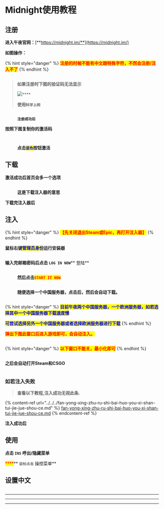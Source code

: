 # Midnight使用教程

## **注册**

**进入午夜官网：**[**https://midnight.im/**](https://midnight.im/)

**如图操作：**

{% hint style="danger" %}
<mark style="color:red;">**注册的时候不能有中文跟特殊字符，不然会注册/注入不了**</mark>
{% endhint %}

<figure><img src="../../../.gitbook/assets/image (16).png" alt=""><figcaption></figcaption></figure>

> **如果注册时下图的验证码无法显示**
>
> ![](<../../../.gitbook/assets/image (10).png>)****
>
> **使用`科学上网`**

<figure><img src="../../../.gitbook/assets/image (13).png" alt=""><figcaption><p><strong><code>注册成功后</code></strong></p></figcaption></figure>

**按照下图复制你的激活码**

<figure><img src="../../../.gitbook/assets/image (17) (1).png" alt=""><figcaption></figcaption></figure>

<figure><img src="../../../.gitbook/assets/image (22) (1).png" alt=""><figcaption><p><strong>点击</strong><mark style="color:blue;"><strong><code>蓝色</code></strong></mark><strong>按钮激活</strong></p></figcaption></figure>

## **下载**

**激活成功后首页会多一个选项**

<figure><img src="../../../.gitbook/assets/image (18).png" alt=""><figcaption><p><strong>这是下载注入器的意思</strong></p></figcaption></figure>

**下载完注入器后**

## **注入**

{% hint style="danger" %}
<mark style="color:red;">**【先关闭退出Steam或Epic，再打开注入器】**</mark>
{% endhint %}

**鼠标右键**<mark style="color:blue;">**管理员身份**</mark>**运行安装器**

<figure><img src="../../../.gitbook/assets/image (14) (1).png" alt=""><figcaption></figcaption></figure>

**输入完邮箱密码后点击 **<mark style="color:red;">**`LOG IN NOW`**</mark>** 登陆**

<figure><img src="../../../.gitbook/assets/image (23) (1).png" alt=""><figcaption><p><strong>然后点击</strong><mark style="color:red;"><strong><code>START IT NOW</code></strong></mark></p></figcaption></figure>

<figure><img src="../../../.gitbook/assets/image (12).png" alt=""><figcaption><p><strong>随便选择一个中国服务器，点击后，然后会自动下载。</strong></p></figcaption></figure>

<figure><img src="../../../.gitbook/assets/image (20) (1).png" alt=""><figcaption></figcaption></figure>

{% hint style="danger" %}
<mark style="color:blue;">**目前午夜两个中国服务器，一个欧洲服务器，如若选择其中一个中国服务器下载速度慢**</mark>

<mark style="color:blue;">**可尝试选择另外一个中国服务器或者选择欧洲服务器进行下载**</mark>
{% endhint %}

<mark style="color:red;">**弹出下图此窗口后进入游戏即可，会自动注入。**</mark>

<figure><img src="../../../.gitbook/assets/image (15) (1).png" alt=""><figcaption></figcaption></figure>

{% hint style="danger" %}
<mark style="color:red;">**以下窗口不能关，最小化即可**</mark>
{% endhint %}

<figure><img src="../../../.gitbook/assets/image (19) (1).png" alt=""><figcaption></figcaption></figure>

**之后会自动打开Steam和CSGO**

<figure><img src="../../../.gitbook/assets/image (6) (1).png" alt=""><figcaption></figcaption></figure>

### **如若注入失败**

> **查看以下教程,注入成功无视此条.**

{% content-ref url="../../../fan-yong-xing-zhu-ru-shi-bai-huo-you-xi-shan-tui-jie-jue-shou-ce.md" %}
[fan-yong-xing-zhu-ru-shi-bai-huo-you-xi-shan-tui-jie-jue-shou-ce.md](../../../fan-yong-xing-zhu-ru-shi-bai-huo-you-xi-shan-tui-jie-jue-shou-ce.md)
{% endcontent-ref %}

**注入成功后**

## **使用**

**点击 `INS` 呼出/隐藏菜单**

&#x20;<mark style="color:red;">****</mark>** `鼠标点击` 操控菜单**

## **设置中文**

<figure><img src="../../../.gitbook/assets/image (8) (1).png" alt=""><figcaption></figcaption></figure>

****

****

****
